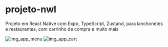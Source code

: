 # projeto-nwl
Projeto em React Native com Expo, TypeScript, Zustand, para lanchonetes e restaurantes, com carrinho de compra e muito mais


![img_app_menu](https://github.com/LuccasCaron/projeto-nwl/assets/127347354/9edb606b-4252-46a1-8604-bf7eeadbb9f7)
![img_app_cart](https://github.com/LuccasCaron/projeto-nwl/assets/127347354/fe3d6c99-75fe-4a9c-a019-a58554c682d3)
